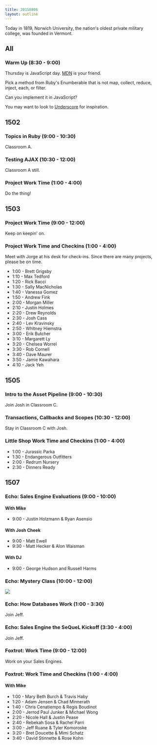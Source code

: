 ```yaml
---
title: 20150806
layout: outline
---
```


Today in 1819, Norwich University, the nation's oldest private military college, was founded in Vermont.

## All

### Warm Up (8:30 - 9:00)

Thursday is JavaScript day. [MDN](https://developer.mozilla.org/en-US/) is your friend.

Pick a method from Ruby's Enumberable that is not map, collect, reduce, inject, each, or filter.

Can you implement it in JavaScript?

You may want to look to [Underscore](http://underscorejs.org/) for inspiration.


## 1502

### Topics in Ruby (9:00 - 10:30)

Classroom A.

### Testing AJAX (10:30 - 12:00)

Classroom A still.

### Project Work Time (1:00 - 4:00)

Do the thing!


## 1503

### Project Work Time (9:00 - 12:00)

Keep on keepin' on.

### Project Work Time and Checkins (1:00 - 4:00)

Meet with Jorge at his desk for check-ins. Since there are many projects, please be on time.

* 1:00 - Brett Grigsby
* 1:10 - Max Tedford
* 1:20 - Rick Bacci
* 1:30 - Sally MacNicholas
* 1:40 - Vanessa Gomez
* 1:50 - Andrew Fink
* 2:00 - Morgan Miller
* 2:10 - Justin Holmes
* 2:20 - Drew Reynolds
* 2:30 - Josh Cass
* 2:40 - Lev Kravinsky
* 2:50 - Whitney Hiemstra
* 3:00 - Erik Butcher
* 3:10 - Margarett Ly
* 3:20 - Chelsea Worrel
* 3:30 - Rob Cornell
* 3:40 - Dave Maurer
* 3:50 - Jamie Kawahara
* 4:10 - Jack Yeh


## 1505

### Intro to the Asset Pipeline (9:00 - 10:30)

Join Josh in Classroom C.

### Transactions, Callbacks and Scopes (10:30 - 12:00)

Stay in Classroom C with Josh.

### Little Shop Work Time and Checkins (1:00 - 4:00)

* 1:00 - Jurassic Parka
* 1:30 - Endangerous Outfitters
* 2:00 - Redrum Nursery
* 2:30 - Dinners Ready


## 1507

### Echo: Sales Engine Evaluations (9:00 - 10:00)

#### With Mike

* 9:00 - Justin Holzmann & Ryan Asensio

#### With Josh Cheek

* 9:00 - Matt Ewell
* 9:30 - Matt Hecker & Alon Waisman

#### With DJ

* 9:00 - George Hudson and Russell Harms


### Echo: Mystery Class (10:00 - 12:00)

![](http://i.imgur.com/FNGXww6.gif)

### Echo: How Databases Work (1:00 - 3:30)

Join Jeff.

### Echo: Sales Engine the SeQueL Kickoff (3:30 - 4:00)

Join Jeff.

### Foxtrot: Work Time (9:00 - 12:00)

Work on your Sales Engines.

### Foxtrot: Work Time and Checkins (1:00 - 4:00)

#### With Mike

* 1:00 - Mary Beth Burch & Travis Haby
* 1:20 - Adam Jensen & Chad Minnerath
* 1:40 - Chris Cenatiempo & Regis Boudinot
* 2:00 - Jerrod Paul Junker & Michael Wong
* 2:20 - Nicole Hall & Justin Pease
* 2:40 - Rebekah Sosa & Rachel Parri
* 3:00 - Jeff Ruane & Tyler Komoroske
* 3:20 - Bret Doucette & Mimi Schatz
* 3:40 - David Stinnette & Rose Kohn

